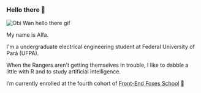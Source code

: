 ### Hello there 👋

![Obi Wan hello there gif](https://media.giphy.com/media/xTiIzJSKB4l7xTouE8/giphy.gif)

My name is Alfa.

I'm a undergraduate electrical engineering student at Federal University of Pará (UFPA).

When the Rangers aren't getting themselves in trouble, I like to dabble a little with R and to study artificial intelligence.

I’m currently enrolled at the fourth cohort of [Front-End Foxes School](https://github.com/frontendfoxes) 🦊
